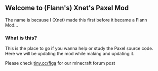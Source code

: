 ## Welcome to (Flann's) Xnet's Paxel Mod
The name is because I (Xnet) made this first before it became a Flann Mod...

### What is this?
This is the place to go if you wanna help or study the Paxel source code.
Here we will be updating the mod while making and updating it.

Please check [tiny.cc/flga](http://tiny.cc/flga) for our minecraft forum post